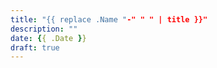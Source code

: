 ```yaml
---
title: "{{ replace .Name "-" " " | title }}"
description: ""
date: {{ .Date }}
draft: true
---
```



<!--more-->
